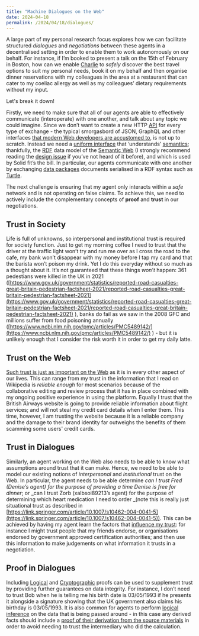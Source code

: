 ```yaml
---
title: "Machine Dialogues on the Web"
date: 2024-04-18
permalink: /2024/04/18/dialogues/
---
```



A large part of my personal research focus explores how we can facilitate structured _dialogues_ and _negotiations_ between these agents in a decentralised setting in order to enable them to work autonomously on our behalf. For instance, if I’m booked to present a talk on the 15th of February in Boston, how can we enable [Charlie](https://www.w3.org/DesignIssues/Charlie.html) to _safely_ discover the best travel options to suit my personal needs, book it on my behalf and then organise dinner reservations with my colleagues in the area at a restaurant that can cater to my coeliac allergy as well as my colleagues’ dietary requirements without my input.

Let's break it down!

Firstly, we need to make sure that all of our agents are able to effectively communicate (interoperate) with one another, and talk about any topic we could imagine. Since we don’t want to create a new HTTP [API](https://en.wikipedia.org/wiki/API) for every type of exchange - the typical smorgasbord of JSON, GraphQL and other interfaces [that modern Web developers are accustomed to](https://www.datasciencecentral.com/why-json-users-should-learn-turtle/), is not up to scratch. Instead we need a [uniform interface](https://ruben.verborgh.org/blog/2013/01/31/what-web-agents-want/#a-uniform-interface) that ‘understands’ [semantics](https://en.wikipedia.org/wiki/Semantic_Web); thankfully, the [RDF](https://www.w3.org/RDF/) data model of the [Semantic Web](https://www.w3.org/DesignIssues/Semantic.html) (I strongly recommend reading the [design issue](https://www.w3.org/DesignIssues/Semantic.html) if you’ve not heard of it before), and which is used by Solid fit’s the bill. In particular, our agents communicate with one another by exchanging [data packages](https://github.com/josd/DataPack) documents serialised in a RDF syntax such as [Turtle](https://www.inrupt.com/videos/readable-turtle).

The next challenge is ensuring that my agent only interacts within a _safe_ network and is not operating on false claims. To achieve this, we need to actively include the complementary concepts of **proof** and **trust** in our negotiations.

## Trust in Society
Life is full of unknowns, so interpersonal and institutional trust is required for society function. Just to get my morning coffee I need to trust that the driver at the traffic light won’t try and run me over as I cross the road to the cafe, my bank won’t disappear with my money before I tap my card and that the barista won’t poison my drink. Yet I do this everyday without so much as a thought about it. It’s not guaranteed that these things _won’t_ happen: 361 pedestians were killed in the UK in 2021 ([https://www.gov.uk/government/statistics/reported-road-casualties-great-britain-pedestrian-factsheet-2021/reported-road-casualties-great-britain-pedestrian-factsheet-2021](https://www.gov.uk/government/statistics/reported-road-casualties-great-britain-pedestrian-factsheet-2021/reported-road-casualties-great-britain-pedestrian-factsheet-2021) ), banks do fail as we saw in the 2008 GFC and millions suffer from food poisoning annually ([https://www.ncbi.nlm.nih.gov/pmc/articles/PMC5489142/](https://www.ncbi.nlm.nih.gov/pmc/articles/PMC5489142/) ) - but it is unlikely enough that I consider the risk worth it in order to get my daily latte.

## Trust on the Web
[Such trust is just as important on the Web](https://www.penguin.co.uk/books/304270/who-can-you-trust-by-botsman-rachel/9780241296189) as it is in every other aspect of our lives. This can range from my trust in the information that I read on Wikipedia is _reliable enough_ for most scenarios because of the collaborative editing and review process that it has in place combined with my ongoing positive experience in using the platform. Equally I trust that the British Airways website is going to provide reliable information about flight services; and will not steal my credit card details when I enter them. This time, however, I am trusting the website because it is a reliable company and the damage to their brand identity far outweighs the benefits of them scamming some users' credit cards.

## Trust in Dialogues
Similarly, an agent working on the Web also needs to be able to know what assumptions around trust that it can make. Hence, we need to be able to model our existing notions of _interpersonal_ and _institutional_ trust on the Web. In particular, the agent needs to be able determine _can I trust Fred (Denise’s agent) for the purpose of providing a time Denise is free for dinner_; or _can I trust Zorb (xalbsoi89213’s agent) for the purpose of determining which heart medication I need to order _(note this is really just situational trust as described in [https://link.springer.com/article/10.1007/s10462-004-0041-5](https://link.springer.com/article/10.1007/s10462-004-0041-5)). This can be achieved by having my agent learn the factors that [influence my trust](https://www.researchgate.net/publication/365618702_An_Ontology_Network_in_Finance_and_Economics_Money_Trust_Value_Risk_and_Economic_Exchanges): for instance I might trust people that my friends endorse, or organisations endorsed by government approved certification authorities; and then use this information to make judgements on what information it trusts in a negotiation.

## Proof in Dialogues
Including [Logical](https://www.w3.org/DesignIssues/Logic.html) and [Cryptographic](https://www.w3.org/TR/vc-data-model-2.0/) proofs can be used to supplement trust by providing further guarantees on data integrity. For instance, I don’t need to trust Bob when he is telling me his birth date is 03/05/1993 if he presents it alongside a signature showing that the UK government also claims his birthday is 03/05/1993. It is also common for agents to perform [logical inference](https://www.w3.org/DesignIssues/Logic.html) on the data that is being passed around - in this case any derived facts should include a [proof of their derivation from the source materials](https://www.w3.org/2000/10/swap/doc/paper/) in order to avoid needing to trust the intermediary who did the calculation.